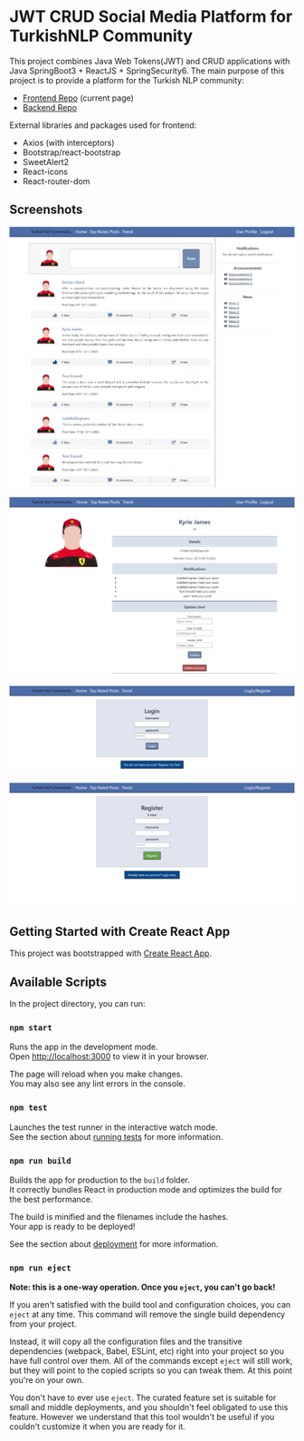 
# JWT CRUD Social Media Platform for TurkishNLP Community

This project combines Java Web Tokens(JWT) and CRUD applications with Java SpringBoot3 + ReactJS + SpringSecurity6. The main purpose of this project is to provide a platform for the Turkish NLP community:
- [Frontend Repo](https://github.com/robuno/JWT-crud-NLPcomm-frontend) (current page)
- [Backend Repo](https://www.kaggle.com/datasets/kmader/skin-cancer-mnist-ham10000)

External libraries and packages used for frontend:
- Axios (with interceptors)
- Bootstrap/react-bootstrap
- SweetAlert2
- React-icons
- React-router-dom



## Screenshots

![Screenshot_home](https://raw.githubusercontent.com/robuno/JWT-crud-NLPcomm-frontend/main/screenshots/ss_home.png)

![Screenshot_User Profile](https://raw.githubusercontent.com/robuno/JWT-crud-NLPcomm-frontend/main/screenshots/ss_profile.png)

![Screenshot_Login](https://raw.githubusercontent.com/robuno/JWT-crud-NLPcomm-frontend/main/screenshots/ss_login.png)

![Screenshot_Register](https://raw.githubusercontent.com/robuno/JWT-crud-NLPcomm-frontend/main/screenshots/ss_register.png)

  
## Getting Started with Create React App

This project was bootstrapped with [Create React App](https://github.com/facebook/create-react-app).

## Available Scripts

In the project directory, you can run:

### `npm start`

Runs the app in the development mode.\
Open [http://localhost:3000](http://localhost:3000) to view it in your browser.

The page will reload when you make changes.\
You may also see any lint errors in the console.

### `npm test`

Launches the test runner in the interactive watch mode.\
See the section about [running tests](https://facebook.github.io/create-react-app/docs/running-tests) for more information.

### `npm run build`

Builds the app for production to the `build` folder.\
It correctly bundles React in production mode and optimizes the build for the best performance.

The build is minified and the filenames include the hashes.\
Your app is ready to be deployed!

See the section about [deployment](https://facebook.github.io/create-react-app/docs/deployment) for more information.

### `npm run eject`

**Note: this is a one-way operation. Once you `eject`, you can't go back!**

If you aren't satisfied with the build tool and configuration choices, you can `eject` at any time. This command will remove the single build dependency from your project.

Instead, it will copy all the configuration files and the transitive dependencies (webpack, Babel, ESLint, etc) right into your project so you have full control over them. All of the commands except `eject` will still work, but they will point to the copied scripts so you can tweak them. At this point you're on your own.

You don't have to ever use `eject`. The curated feature set is suitable for small and middle deployments, and you shouldn't feel obligated to use this feature. However we understand that this tool wouldn't be useful if you couldn't customize it when you are ready for it.
